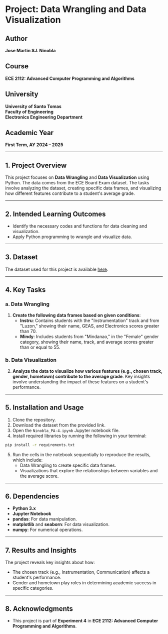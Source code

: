 
# Project: Data Wrangling and Data Visualization

## Author
**Jose Martin SJ. Ninobla**

## Course
**ECE 2112: Advanced Computer Programming and Algorithms**

## University
**University of Santo Tomas**  
**Faculty of Engineering**  
**Electronics Engineering Department**  

## Academic Year
**First Term, AY 2024 – 2025**

---

## 1. Project Overview

This project focuses on **Data Wrangling** and **Data Visualization** using Python. The data comes from the ECE Board Exam dataset. The tasks involve analyzing the dataset, creating specific data frames, and visualizing how different features contribute to a student's average grade.

---

## 2. Intended Learning Outcomes

- Identify the necessary codes and functions for data cleaning and visualization.
- Apply Python programming to wrangle and visualize data.

---

## 3. Dataset

The dataset used for this project is available [here](https://bit.ly/ECEBoardExamDataset).

---

## 4. Key Tasks

### a. Data Wrangling

1. **Create the following data frames based on given conditions**:
    - **Instru**: Contains students with the "Instrumentation" track and from "Luzon," showing their name, GEAS, and Electronics scores greater than 70.
    - **Mindy**: Includes students from "Mindanao," in the "Female" gender category, showing their name, track, and average scores greater than or equal to 55.

### b. Data Visualization

2. **Analyze the data to visualize how various features (e.g., chosen track, gender, hometown) contribute to the average grade**. Key insights involve understanding the impact of these features on a student's performance.

---

## 5. Installation and Usage

1. Clone the repository.
2. Download the dataset from the provided link.
3. Open the `Ninobla_PA-4.ipynb` Jupyter notebook file.
4. Install required libraries by running the following in your terminal:

```bash
pip install -r requirements.txt
```

5. Run the cells in the notebook sequentially to reproduce the results, which include:
    - Data Wrangling to create specific data frames.
    - Visualizations that explore the relationships between variables and the average score.

---

## 6. Dependencies

- **Python 3.x**
- **Jupyter Notebook**
- **pandas**: For data manipulation.
- **matplotlib** and **seaborn**: For data visualization.
- **numpy**: For numerical operations.

---

## 7. Results and Insights

The project reveals key insights about how:
- The chosen track (e.g., Instrumentation, Communication) affects a student's performance.
- Gender and hometown play roles in determining academic success in specific categories.

---

## 8. Acknowledgments

- This project is part of **Experiment 4** in **ECE 2112: Advanced Computer Programming and Algorithms**.
